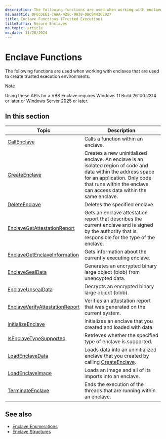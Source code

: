 ```yaml
---
description: The following functions are used when working with enclaves that are used to create trusted execution environments.
ms.assetid: DF6CDEE1-CAAA-429C-9939-DDC844302027
title: Enclave Functions (Trusted Execution)
titleSuffix: Secure Enclaves
ms.topic: article
ms.date: 11/20/2024
---
```


# Enclave Functions

The following functions are used when working with enclaves that are used to create trusted execution environments.

> [!NOTE]
> Using these APIs for a VBS Enclave requires Windows 11 Build 26100.2314 or later or Windows Server 2025 or later.

## In this section

| Topic | Description |
|--------|--------|
| [CallEnclave](/windows/win32/api/Enclaveapi/nf-enclaveapi-callenclave) | Calls a function within an enclave. |
| [CreateEnclave](/windows/win32/api/enclaveapi/nf-enclaveapi-createenclave) | Creates a new uninitialized enclave. An enclave is an isolated region of code and data within the address space for an application. Only code that runs within the enclave can access data within the same enclave. |
| [DeleteEnclave](/windows/win32/api/Enclaveapi/nf-enclaveapi-deleteenclave) | Deletes the specified enclave. |
| [EnclaveGetAttestationReport](/windows/win32/api/winenclaveapi/nf-winenclaveapi-enclavegetattestationreport) | Gets an enclave attestation report that describes the current enclave and is signed by the authority that is responsible for the type of the enclave. |
| [EnclaveGetEnclaveInformation](/windows/win32/api/winenclaveapi/nf-winenclaveapi-enclavegetenclaveinformation) | Gets information about the currently executing enclave. |
| [EnclaveSealData](/windows/win32/api/winenclaveapi/nf-winenclaveapi-enclavesealdata) | Generates an encrypted binary large object (blob) from unencypted data. |
| [EnclaveUnsealData](/windows/win32/api/winenclaveapi/nf-winenclaveapi-enclaveunsealdata) | Decrypts an encrypted binary large object (blob). |
| [EnclaveVerifyAttestationReport](/windows/win32/api/winenclaveapi/nf-winenclaveapi-enclaveverifyattestationreport) | Verifies an attestation report that was generated on the current system. |
| [InitializeEnclave](/windows/win32/api/enclaveapi/nf-enclaveapi-initializeenclave) | Initializes an enclave that you created and loaded with data. |
| [IsEnclaveTypeSupported](/windows/win32/api/enclaveapi/nf-enclaveapi-isenclavetypesupported) | Retrieves whether the specified type of enclave is supported. |
| [LoadEnclaveData](/windows/win32/api/enclaveapi/nf-enclaveapi-loadenclavedata) | Loads data into an uninitialized enclave that you created by calling [CreateEnclave](/windows/win32/api/enclaveapi/nf-enclaveapi-createenclave). |
| [LoadEnclaveImage](/windows/win32/api/Enclaveapi/nf-enclaveapi-loadenclaveimagew) | Loads an image and all of its imports into an enclave. |
| [TerminateEnclave](/windows/win32/api/Enclaveapi/nf-enclaveapi-terminateenclave) | Ends the execution of the threads that are running within an enclave. |

## See also

- [Enclave Enumerations](enclaves-enumerations.md)
- [Enclave Structures](enclaves-structures.md)
